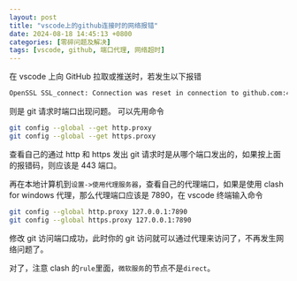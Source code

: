 ```yaml
---
layout: post
title: "vscode上的github连接时的网络报错"
date: 2024-08-18 14:45:13 +0800
categories: [零碎问题及解决]
tags: [vscode, github, 端口代理, 网络超时]
---
```


在 vscode 上向 GitHub 拉取或推送时，若发生以下报错

```bash
OpenSSL SSL_connect: Connection was reset in connection to github.com:443
```

则是 git 请求时端口出现问题。
可以先用命令

```bash
git config --global --get http.proxy
git config --global --get https.proxy
```

查看自己的通过 http 和 https 发出 git 请求时是从哪个端口发出的，如果按上面的报错码，则应该是 443 端口。

再在本地计算机到`设置->使用代理服务器`，查看自己的代理端口，如果是使用 clash for windows 代理，那么代理端口应该是 7890，在 vscode 终端输入命令

```zsh
git config --global http.proxy 127.0.0.1:7890
git config --global https.proxy 127.0.0.1:7890
```

修改 git 访问端口成功，此时你的 git 访问就可以通过代理来访问了，不再发生网络问题了。

对了，注意 clash 的`rule`里面，`微软服务`的节点不是`direct`。
